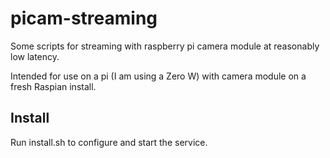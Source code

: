 # picam-streaming

Some scripts for streaming with raspberry pi camera module at reasonably low latency.

Intended for use on a pi (I am using a Zero W) with camera module on a fresh Raspian install.

## Install

Run install.sh to configure and start the service.
